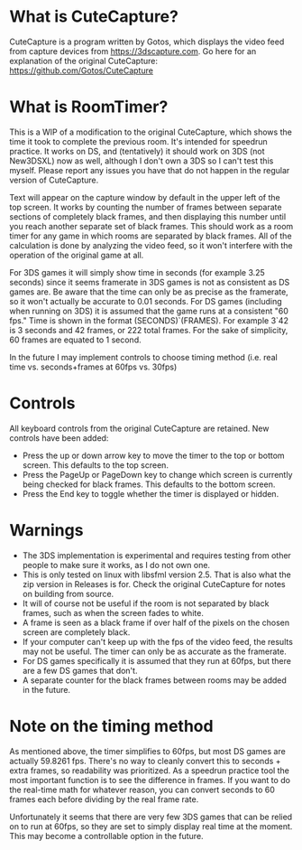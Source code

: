 # What is CuteCapture?

CuteCapture is a program written by Gotos, which displays the video feed from capture devices from https://3dscapture.com.
Go here for an explanation of the original CuteCapture:
https://github.com/Gotos/CuteCapture

# What is RoomTimer?

This is a WIP of a modification to the original CuteCapture, which shows the time it took to complete the previous room. It's intended for speedrun practice. It works on DS, and (tentatively) it should work on 3DS (not New3DSXL) now as well, although I don't own a 3DS so I can't test this myself. Please report any issues you have that do not happen in the regular version of CuteCapture.

Text will appear on the capture window by default in the upper left of the top screen. It works by counting the number of frames between separate sections of completely black frames, and then displaying this number until you reach another separate set of black frames. This should work as a room timer for any game in which rooms are separated by black frames. All of the calculation is done by analyzing the video feed, so it won't interfere with the operation of the original game at all.

For 3DS games it will simply show time in seconds (for example 3.25 seconds) since it seems framerate in 3DS games is not as consistent as DS games are. Be aware that the time can only be as precise as the framerate, so it won't actually be accurate to 0.01 seconds.
For DS games (including when running on 3DS) it is assumed that the game runs at a consistent "60 fps." Time is shown in the format (SECONDS)\`(FRAMES). For example 3\`42 is 3 seconds and 42 frames, or 222 total frames. For the sake of simplicity, 60 frames are equated to 1 second.

In the future I may implement controls to choose timing method (i.e. real time vs. seconds+frames at 60fps vs. 30fps)

# Controls

All keyboard controls from the original CuteCapture are retained. New controls have been added:
- Press the up or down arrow key to move the timer to the top or bottom screen. This defaults to the top screen.
- Press the PageUp or PageDown key to change which screen is currently being checked for black frames. This defaults to the bottom screen.
- Press the End key to toggle whether the timer is displayed or hidden.

# Warnings

- The 3DS implementation is experimental and requires testing from other people to make sure it works, as I do not own one.
- This is only tested on linux with libsfml version 2.5. That is also what the zip version in Releases is for. Check the original CuteCapture for notes on building from source.
- It will of course not be useful if the room is not separated by black frames, such as when the screen fades to white.
- A frame is seen as a black frame if over half of the pixels on the chosen screen are completely black.
- If your computer can't keep up with the fps of the video feed, the results may not be useful. The timer can only be as accurate as the framerate.
- For DS games specifically it is assumed that they run at 60fps, but there are a few DS games that don't.
- A separate counter for the black frames between rooms may be added in the future.

# Note on the timing method

As mentioned above, the timer simplifies to 60fps, but most DS games are actually 59.8261 fps. There's no way to cleanly convert this to seconds + extra frames, so readability was prioritized. As a speedrun practice tool the most important function is to see the difference in frames. If you want to do the real-time math for whatever reason, you can convert seconds to 60 frames each before dividing by the real frame rate.

Unfortunately it seems that there are very few 3DS games that can be relied on to run at 60fps, so they are set to simply display real time at the moment. This may become a controllable option in the future.
